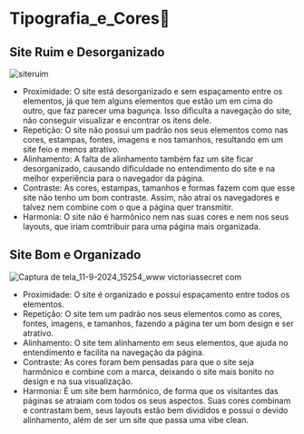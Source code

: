 # Tipografia_e_Cores🎨
## Site Ruim e Desorganizado
![siteruim](https://github.com/user-attachments/assets/a63e0386-be1b-45d7-84d1-0606fc2ac067)
* Proximidade: O site está desorganizado e sem espaçamento entre os elementos, já que tem alguns elementos que estão um em cima do outro, que faz parecer uma bagunça. Isso dificulta a navegação do site, não conseguir visualizar e encontrar os itens dele.
* Repetição: O site não possui um padrão nos seus elementos como nas cores, estampas, fontes, imagens e nos tamanhos, resultando em um site feio e menos atrativo.
* Alinhamento: A falta de alinhamento também faz um site ficar desorganizado, causando dificuldade no entendimento do site e na melhor experiência para o navegador da página.
* Contraste: As cores, estampas, tamanhos e formas fazem com que esse site não tenho um bom contraste. Assim, não atrai os navegadores e talvez nem combine com o que a página quer transmitir.
* Harmonia: O site não é harmônico nem nas suas cores e nem nos seus layouts, que iriam comtribuir para uma página mais organizada.


## Site Bom e Organizado
![Captura de tela_11-9-2024_15254_www victoriassecret com](https://github.com/user-attachments/assets/7c537ed7-d426-4a5b-8acb-3ee595cfa8c7)
* Proximidade: O site é organizado e possui espaçamento entre todos os elementos.
* Repetição: O site tem um padrão nos seus elementos como as cores, fontes, imagens, e tamanhos, fazendo a página ter um bom design e ser atrativo.
* Alinhamento: O site tem alinhamento em seus elementos, que ajuda no entendimento e facilita na navegação da página.
* Contraste: As cores foram bem pensadas para que o site seja harmônico e combine com a marca, deixando o site mais bonito no design e na sua visualização.
* Harmonia: É um site bem harmônico, de forma que os visitantes das páginas se atraiam com todos os seus aspectos. Suas cores combinam e contrastam bem, seus layouts estão bem divididos e possui o devido alinhamento, além de ser um site que passa uma vibe clean.
